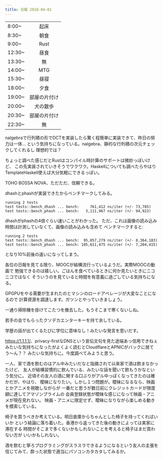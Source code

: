 ```yaml
---
title: 日報 2018-04-01
---
```


|||
|:-|:-:|
|8:00~|起床|
|8:30~|朝食|
|9:00~|Rust|
|12:30~|昼食|
|13:30~|無|
|14:00~|MTG|
|15:30~|昼寝|
|18:00~|夕食|
|19:00~|部屋の片付け|
|20:00~|犬の散歩|
|20:30~|部屋の片付け|
|22:30~|無|

nalgebraで行列積の形でDCTを実装したら驚く程簡単に実装できて、昨日の努力は一体...
という気持ちになっている。nalgebra、静的な行列積の次元チェックしてくれるし
理想的では？

ちょっと調べた感じだとRustはコンパイル時計算のサポートは微妙っぽいけど、
この先実装されていきそうでワクワク。Haskellについても調べたらやはり
TemplateHaskell使えば大分気軽にできるっぽい。

TOHO BOSSA NOVA、ただただ、信頼できる。

dhashとphashが実装できたからベンチマークしてみる。

```
running 2 tests
test tests::bench_dhash ... bench:     761,412 ns/iter (+/- 73,785)
test tests::bench_phash ... bench:   3,111,967 ns/iter (+/- 94,923)
```

dhashがphashの4倍ぐらい速いことがわかった。
ただ、これは画像の読み込み時間は計測していなくて、画像の読み込みも含めて
ベンチマークすると:

```
running 2 tests
test tests::bench_dhash ... bench:  95,057,279 ns/iter (+/- 8,364,183)
test tests::bench_phash ... bench: 105,611,475 ns/iter (+/- 7,204,415)
```

となり10%前後の違いになってしまう。

各位の日報を見てる限り、MOOCが結構流行っているようだ。実際MOOCの動画で
勉強できるのは嬉しい。ごはんを食べているときに何か見たいときにニコニコではなく
そういうのを見ていると時間を有意義に過ごしている気持ちになる。

GPGPUをやる需要が生まれたのとマシンのロードアベレージが大変なことになるので
計算資源を調達します。ガツンとやっていきましょう。

一通り掃除機を掛けてこたつを撤去した。もうそこまで寒くないしね。

若手の会でもらったクソデカエンターキーを持て余している。

学歴の話が出てくるたびに学位に意味なし！みたいな発言を思いだす。

<https://1.1.1.1/>、privacy-firstなDNSという宣伝文句を見た途端あっ信用できねぇ
みたいな気持ちになったがよくよく読むとCloudflareとAPNICがバックに居てう〜ん？？
みたいな気持ちに。今度調べてみようと思う。

一人、家で酒を飲むのはアル中みたいだなと指摘されて以来家で酒は飲まなかったけど、
友人が結構習慣的に飲んでいる、みたいな話を聞いて飲もうかなという気分に。
近頃その友人の酒に関する口ぶりがアル中っぽくなってきたのは確かだが、やはり、
曖昧になりたい。しかし１つ問題が。曖昧になるなら、映画とかアニメを視聴しながらが
一番だと思うが数日前にクレジットカードが限度額に達してアマゾンプライムの
会員登録状態が曖昧な感じになって映画・アニメが現在見れない。
映画・アニメに限定せず、曖昧になりながら楽しめる動きを模索している。

椅子を買うべきか考えている。明日倉庫からちゃんとした椅子を持ってくればいいか
という結論に落ち着いた。香港から返ってきた後の動きによっては実家に滞在する
時間がそこまで多くないかもしれないことを考えると椅子はまだ買わない方が
いいかもしれない。

酒を飲むと寧ろプログラミングがスラスラできるようになるという友人の主張を
信じてみて、酔った状態で適当にパソコンカタカタしてみるか。

